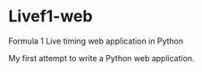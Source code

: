 Livef1-web
==========

Formula 1 Live timing web application in Python

My first attempt to write a Python web application.

